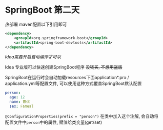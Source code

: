 # SpringBoot 第二天

热部署
maven配置以下引用即可
```xml
<dependency>
    <groupId>org.springframework.boot</groupId>
    <artifactId>spring-boot-devtools</artifactId>
</dependency>
```
_Idea需要开启自动编译才可以_

Idea 专业版可以快速创建SpringBoot程序 ~~没钱买, 不想用盗版~~

SpringBoot在运行时会自动加载resources下面application*.pro / application.yml等配置文件, 可以使用这种方式覆盖SpringBoot默认配置


```yaml
person:
  age: 12
  name: 曹优
  sex: Fameal
```
`@ConfigurationProperties(prefix = "person")`
在类中加入这个注解, 会自动将配置文件中`person`中的属性, 赋值给类变量(get/set)
